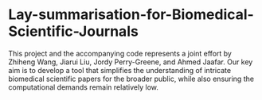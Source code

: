 # Lay-summarisation-for-Biomedical-Scientific-Journals
This project and the accompanying code represents a joint effort by Zhiheng Wang, Jiarui Liu, Jordy Perry-Greene, and Ahmed Jaafar. Our key aim is to develop a tool that simplifies the understanding of intricate biomedical scientific papers for the broader public, while also ensuring the computational demands remain relatively low.
